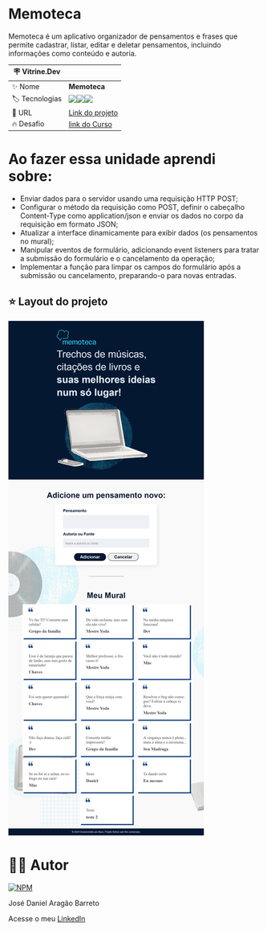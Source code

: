 # Memoteca

Memoteca é um aplicativo organizador de pensamentos e frases que permite cadastrar, listar, editar e deletar pensamentos, incluindo informações como conteúdo e autoria.

| :placard: Vitrine.Dev |     |
| -------------  | --- |
| :sparkles: Nome        | **Memoteca**
| :label: Tecnologias | <img src="https://img.shields.io/badge/HTML5-E34F26?style=for-the-badge&logo=html5&logoColor=white"><img src="https://img.shields.io/badge/CSS3-1572B6?style=for-the-badge&logo=css3&logoColor=white"><img src="https://img.shields.io/badge/JavaScript-F7DF1E?style=for-the-badge&logo=javascript&logoColor=black">
| :rocket: URL         | [Link do projeto]()
| :fire: Desafio     | [link do Curso](https://cursos.alura.com.br/course/javascript-implementando-crud-requisicoes-http)

# Ao fazer essa unidade aprendi sobre: 

- Enviar dados para o servidor usando uma requisição HTTP POST;
- Configurar o método da requisição como POST, definir o cabeçalho Content-Type como application/json e enviar os dados no corpo da requisição em formato JSON;
- Atualizar a interface dinamicamente para exibir dados (os pensamentos no mural);
- Manipular eventos de formulário, adicionando event listeners para tratar a submissão do formulário e o cancelamento da operação;
- Implementar a função para limpar os campos do formulário após a submissão ou cancelamento, preparando-o para novas entradas.


## ⭐ Layout do projeto
![Layout](https://github.com/DanielBarret0/memoteca/blob/unidade-1/prints/unidade-2.png)

# 🙋‍♂️ Autor

[![NPM](https://img.shields.io/npm/l/react)](https://github.com/DanielBarret0/codeChella/blob/main/LICENSE.md)

José Daniel Aragão Barreto

Acesse o meu [LinkedIn](https://www.linkedin.com/in/daniel-barreto-1b763216a/)
